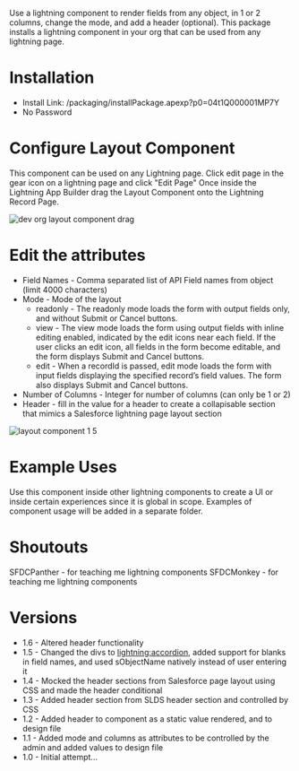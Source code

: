 Use a lightning component to render fields from any object, in 1 or 2 columns, change the mode, and add a header (optional). This package installs a lightning component in your org that can be used from any lightning page.

# Installation
* Install Link:  /packaging/installPackage.apexp?p0=04t1Q000001MP7Y
* No Password

# Configure Layout Component
This component can be used on any Lightning page.  Click edit page in the gear icon on a lightning page and click "Edit Page"
Once inside the Lightning App Builder drag the Layout Component onto the Lightning Record Page.

![dev org layout component drag](https://user-images.githubusercontent.com/20356405/52106218-dc96f880-25e9-11e9-8bcd-b88db808391f.gif)

# Edit the attributes
* Field Names - Comma separated list of API Field names from object (limit 4000 characters)
* Mode - Mode of the layout
    * readonly - The readonly mode loads the form with output fields only, and without Submit or Cancel buttons.
    * view - The view mode loads the form using output fields with inline editing enabled, indicated by the edit icons near each field. If the user clicks an edit icon, all fields in the form become editable, and the form displays Submit and Cancel buttons.
    * edit - When a recordId is passed, edit mode loads the form with input fields displaying the specified record’s field values. The form also displays Submit and Cancel buttons.
* Number of Columns - Integer for number of columns (can only be 1 or 2)
* Header - fill in the value for a header to create a collapisable section that mimics a Salesforce lightning page layout section

![layout component 1 5](https://user-images.githubusercontent.com/20356405/52106213-d012a000-25e9-11e9-9836-7ef884c74ef0.gif)

# Example Uses
Use this component inside other lightning components to create a UI or inside certain experiences since it is global in scope.  Examples of component usage will be added in a separate folder.

# Shoutouts
SFDCPanther - for teaching me lightning components
SFDCMonkey - for teaching me lightning components

# Versions
* 1.6 - Altered header functionality
* 1.5 - Changed the divs to <lightning:accordion>, added support for blanks in field names, and used sObjectName natively instead of user entering it
* 1.4 - Mocked the header sections from Salesforce page layout using CSS and made the header conditional
* 1.3 - Added header section from SLDS header section and controlled by CSS
* 1.2 - Added header to component as a static value rendered, and to design file
* 1.1 - Added mode and columns as attributes to be controlled by the admin and added values to design file
* 1.0 - Initial attempt...
